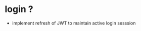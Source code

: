 <!-- # middleware

- contentTypeMiddleware.ts
  - verify content-type header is
    application/json
  - return 403 if it's not
  - handle case if content-type is missing.

  DONE?
   -->

# login ?

- implement refresh of JWT to maintain active login sesssion
